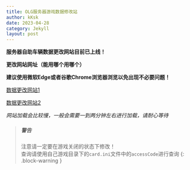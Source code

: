 ```yaml
---
title: OLG服务器游戏数据修改站
author: kKsk
date: 2023-04-28
category: Jekyll
layout: post
---
```


**服务器自助车辆数据更改网站目前已上线！**

**更改网站网址（能用哪个用哪个）**

**建议使用微软Edge或者谷歌Chrome浏览器浏览以免出现不必要问题！**

[数据更改网站1](http://47.113.225.116/app/wmmt/home-63f983e9cd75cd41dd6ad0a3?embed=true)

[数据更改网站2](https://wmmt.terata.icu/app/wmmt/home-63f983e9cd75cd41dd6ad0a3?embed=true)

*网站加载会比较慢，一般会需要一到两分钟左右进行加载，请耐心等待*

> ##### 警告
> 
> 注意请一定要在游戏关闭的状态下修改！    
> 查询请使用自己游戏目录下的`card.ini`文件中的`accessCode`进行查询
{: .block-warning }

